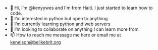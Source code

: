 - 👋 Hi, I’m @kenyywes and I'm from Haiti. I just started to learn how to code. 
- 👀 I’m interested in python but open to anything
- 🌱 I’m currently learning python and web servers
- 💞️ I’m looking to collaborate on anything I can learn more from 
- 📫 How to reach me message me here or email me at kenelson@belikebrit.org
</kennyyes>


